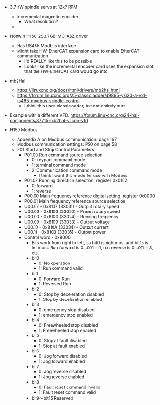 - 3.7 kW spindle servo at 12k? RPM
    - Incremental magnetic encoder
        - What resolution?
    - 
- Honwin H150-2S3.7GB-MC-ABZ driver
    - Has RS485 Modbus interface
    - Might take HW-EtherCAT expansion card to enable EtherCAT communication
        - I'd REALLY like this to be possible
        - Looks like the incremental encoder card uses the expansion slot that the HW-EtherCAT card would go into


- mb2Hal
    - https://linuxcnc.org/docs/html/drivers/mb2hal.html
    - https://forum.linuxcnc.org/25-classicladder/49895-yl620-a-vfd-rs485-modbus-spindle-control
        - I think this uses classicladder, but not entirely sure

- Example with a different VFD: https://forum.linuxcnc.org/24-hal-components/37715-mb2hal-vacon-vfd



- H150 Modbus
    - Appendix A on Modbus communication: page 167
    - Modbus communication settings: P50 on page 58
    - P01 Start and Stop Control Parameters
        - P01.00 Run command source selection
            - 0: keypad command mode
            - 1: terminal command mode
            - 2: Communication command mode
                - I think I want this mode for use with Modbus
        - P01.02 Running direction selection, register 0x0102
            - 0: forward
            - 1: reverse
        - P00.00 Main frequency reference digital setting, register 0x0000
        - P00.01 Main frequency reference source selection
        - U00.07 - 0x8107 (33031) - Output rotary speed
        - U00.06 - 0x8106 (33030) - Preset rotary speed
        - U00.00 - 0x8100 (33024) - Running frequency
        - U00.09 - 0x8109 (33033) - Output voltage
        - U00.10 - 0x810A (33034) - Output current
        - U00.11 - 0x810B (33035) - Output power
        - Control word - 0x8000
            - Bits work from right to left, so bit0 is rightmost and bit15 is leftmost. Run forward is 0...001 = 1, run reverse is 0...011 = 3, etc.
            - bit0
                - 0: No operation
                - 1: Run command valid
            - bit1
                - 0: Forward Run
                - 1: Reversed Run
            - bit2
                - 0: Stop by deceleration disabled
                - 1: Stop by deceleration enabled
            - bit3
                - 0: emergency stop disabled
                - 1: emergency stop enabled
            - bit4
                - 0: Freewheeled stop disabled
                - 1: Freewheeled stop enabled
            - bit5
                - 0: Stop at fault disabled
                - 1: Stop at fault enabled
            - bit6
                - 0: Jog forward disabled
                - 1: Jog forward enabled
            - bit7
                - 0: Jog reverse disabled
                - 1: Jog reverse enabled
            - bit8
                - 0: Fault reset command invalid
                - 1: Fault reset command valid
            - bit9～bit15 Reserved